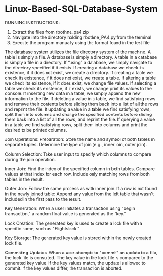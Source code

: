# Linux-Based-SQL-Database-System
RUNNING INSTRUCTIONS:
1.	Extract the files from rbothne_pa4.zip
2.	Navigate into the directory holding rbothne_PA4.py from the terminal
3.	Execute the program manually using the format found in the test file
   
The database system utilizes the file directory system of the machine.
A table is simply a file.
A database is simply a directory.
A table in a database is simply a file in a directory.
If “using” a database, we simply navigate to the directory specified if it exists.
If creating a database we check its existence, if it does not exist, we create a directory.
If creating a table we check its existence, if it does not exist, we create a table.
If altering a table we check its existence, if it does exist, we change file values.
If selecting a table we check its existence, if it exists, we change print its values to the console.
If inserting new data in a table, we simply append the new information to the file.
If deleting a value in a table, we find satisfying rows and remove their contents before sliding them back into a list of all the rows and reprint the file.
If updating a value in a table we find satisfying rows, split them into columns and change the specified contents before sliding them back into a list of all the rows, and reprint the file.
If querying a value in a table we find satisfying rows, split them into columns and print the desired to be printed columns.

Join Operations:
Preparation:
Store the name and symbol of both tables in separate tuples.
Determine the type of join (e.g., inner join, outer join).
 
Column Selection:
Take user input to specify which columns to compare during the join operation.

Inner Join:
Find the index of the specified column in both tables.
Compare values at that index for each row.
Include only matching rows from both tables in the result.

Outer Join:
Follow the same process as with inner join.
If a row is not found in the newly joined table:
Append any value from the left table that wasn't included in the first pass to the result.

Key Generation:
When a user initiates a transaction using "begin transaction," a random float value is generated as the "key."

Lock Creation:
The generated key is used to create a lock file with a specific name, such as "Flightslock."

Key Storage:
The generated key value is stored within the newly created lock file.

Committing Updates:
When a user attempts to "commit" an update to a file, the lock file is consulted.
The key value in the lock file is compared to the generated key value.
If the key values match, the update is allowed to commit.
If the key values differ, the transaction is aborted.
